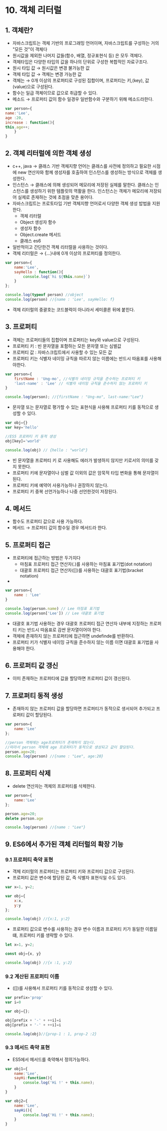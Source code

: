 # 10. 객체 리터럴

## 1. 객체란?

- 자바스크립트는 객체 기반의 프로그래밍 언어이며, 자바스크립트를 구성하는 거의 "모든 것"이 객체다
- 원시값을 제외한 나머지 값들(함수, 배열, 정규표현식 등) 은 모두 객체다.
- 객체타입은 다양한 타입의 값을 하나의 단위로 구성한 복합적인 자료구조다.
- 원시 타입 값 → 원시값은 변경 불가능한 값
- 객체 타입 값 → 객체는 변경 가능한 값
- 객체는 → 0개 이상의 프로퍼티로 구성된 집합이며, 프로퍼티는 키,(key), 값(value)으로 구성된다.
- 함수는 일급 객체이므로 값으로 취급할 수 있다.
- 메소드 → 프로퍼티 값이 함수 일경우 일반함수와 구분하기 위해 메소드라한다.

```jsx
var person={
name:'Lee',
age :20,
increase : function(){
this.age++;
	}
}
```

## 2. 객체 리터럴에 의한 객체 생성

- c++, java → 클래스 기반 객체지향 언어는 클래스를 사전에 정의하고 필요한 시점에 new 연산자와 함께 생성자를 호출하여 인스턴스를 생성하는 방식으로 객체를 생성한다.
- 인스턴스 → 클래스에 의해 생성되어 메모리에 저장된 실체를 말한다. 클래스는 인스턴스를 생성하기 위한 템플릿의 역활을 한다. 인스턴스는 객체가 메모리에 저장되어 실제로 존재하는 것에 초점을 맞춘 용어다.
- 자바스크립트는 프로토타입 기반 객체지향 언어로서 다양한 객체 생성 밥법을 지원한다.
    - 객체 리터럴
    - Object 생성자 함수
    - 생성자 함수
    - Object.create 메서드
    - 클래스 es6
- 일반적이고 간단한건 객체 리터럴을 사용하는 것이다.
- 객체 리터럴은 → {...}내에 0개 이상의 프로퍼티를 정의한다.

```jsx
var person={
	name:'Lee',
	sayHello : function(){
		console.log(`hi ${this.name}`)
	}
};

console.log(typeof person) //object
console.log(person) //{name : 'Lee', sayHello: f}	
```

- 객체 리터럴의 중괄호는 코드블럭이 아니라서 세미콜론 뒤에 붙힌다.

## 3. 프로퍼티

- 객체는 프로퍼티들의 집합이며 프로퍼티는 key와 value으로 구성된다.
- 프로퍼티 키 : 빈 문자열을 포함하는 모든 문자열 또는 심벌값
- 프로퍼티 값 : 자바스크립트에서 사용할 수 있는 모든 값
- 프로퍼티 키는 식별자 네이밍 규칙을 따르지 않는 이름에는 반드시 따옴표를 사용해야한다.

```jsx
var person={
	firstName : 'Ung-mo', //식별자 네이밍 규칙을 준수하는 프로퍼티 키
	'last-name' : 'Lee' // 식별자 네이밍 규칙을 준수하지 않는 프로퍼티 키
}

console.log(person); //{firstName : "Ung-mo", last-name:"Lee"}
```

- 문자열 또는 문자열로  평가할 수 있는 표현식을 사용해 프로퍼티 키를 동적으로 생성할 수 있다.

```jsx
var obj={}
var key='hello'

//ES5 프로퍼티 키 동적 생성
obj[key]='world'

console.log(obj) // {hello : "world"}
```

- 빈 문자열을 프로퍼티 키 로 사용해도 에러가 발생하지 않지만 키로서의 의미를 갖지 못한다.
- 프로퍼티 키에 문자열이나 심벌 값 이외의 값은 암묵적 타입 변화을 통해 문자열이 된다.
- 프로퍼티 키에 예약어 사용가능하나 권장하지 않는다.
- 프로퍼티 키 중복 선언가능하나 나중 선언한것이 저장된다.

## 4. 메서드

- 함수도 프로퍼티 값으로 사용 가능하다.
- 메서드 → 프로퍼티 값이 함수일 경우 메서드라 한다.

## 5. 프로퍼티 접근

- 프로퍼티에 접근하는 방법은 두가지다
    - 마침표 프로퍼티 접근 연산자(.)를 사용하는 마침표 표기법(dot notation)
    - 대괄호 프로퍼티 접근 연산자([])를 사용하는 대괄호 표기법(bracket notation)
- 

```jsx
var person={
	name : 'Lee'
}

console.log(person.name) // Lee 마침표 표기법
console.log(person['Lee']) // Lee 대괄호 표기법
```

- 대괄호 표기법 사용하는 경우 대괄호 프로퍼티 접근 연산자 내부에 지정하는 프로퍼티 키는 반드시 따옴표로 감싼 문자열이어야 한다.
- 객체에 존재하지 않는 프로퍼티에 접근하면 undefinde를 반환하다.
- 프로퍼티 키가 식별자 네이밍 규칙을 준수하지 않는 이름 이면 대괄호 표기법을 사용해야 한다.

## 6. 프로퍼티 값 갱신

- 이미 존재하는 프로퍼티에 값을 할당하면 프로퍼티 값이 갱신된다.

## 7. 프로퍼티 동적 생성

- 존재하지 않는 프로퍼티 값을 할당하면 프로퍼티가 동적으로 생서되어 추가되고 프로퍼티 값이 할당된다.

```jsx
var person={
	name:'Lee'
};

//person 객체에는 age프로퍼티가 존재하지 않는다.
//따라서 person 객체에 age 프로퍼티가 동적으로 생성되고 값이 할당된다.
person.age=20;
console.log(person) //{name : "Lee", age:20}
```

## 8. 프로퍼티 삭제

- delete 연산자는 객체의 프로퍼티를 삭제한다.

```jsx
var person={
	name:'Lee'
};

person.age=20;
delete person.age

console.log(person) //{name : "Lee"}
```

## 9. ES6에서 추가된 객체 리터럴의 확장 기능

### 9.1 프로퍼티 축약 표현

- 객체 리터럴의 프로퍼티는 프로퍼티 키와 프로퍼티 값으로 구성된다.
- 프로퍼티 값은 변수에 할당된 값, 즉 식별자 표현식일 수도 있다.

```jsx
var x=1, y=2;

var obj={
	x:x,
	y:y
};

console.log(obj) //{x:1, y:2}
```

- 프로퍼티 값으로 변수를 사용하는 경우 변수 이름과 프로퍼티 키가 동일한 이름일 떄, 프로퍼티 키를 생략할 수 있다.

```jsx
let x=1, y=2;

const obj={x, y}

console.log(obj) //{x :1, y:2}
```

### 9.2 계산된 프로퍼티 이름

- ([])를 사용해서 프로퍼티 키를 동적으로 생성할 수 있다.

```jsx
var prefix='prop'
var i=0

var obj={};

obj[prefix + '-' + ++i]=i
obj[prefix + '-' + ++i]=i

console.log(obj)//{prop-1 : 1, prop-2 :2}
```

### 9.3 메서드 축약 표현

- ES5에서 메서드를 축약해서 정의가능하다.

```jsx
var obj1={
	name:'Lee',
	sayHi:function(){
		console.log('Hi !' + this.name);
	}
}

var obj2={
	name:'Lee',
	sayHi(){
		console.log('Hi !' + this.name);
	}
}
```
